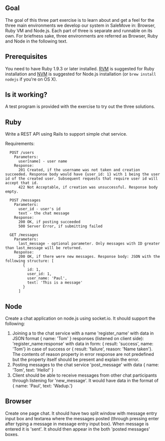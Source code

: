Goal
----
The goal of this three part exercise is to learn about and get a feel for the three main environments we develop our system in SaleMove in: Browser, Ruby VM and Node.js. Each part of three is separate and runnable on its own. For briefness sake, three environments are referred as Browser, Ruby and Node in the following text.

Prerequisites
-------------
You need to have Ruby 1.9.3 or later installed. [RVM](https://rvm.io/) is suggested for Ruby installation and [NVM](https://github.com/creationix/nvm) is suggested for Node.js installation (or ```brew install nodejs``` if you're on OS X).

Is it working?
--------------
A test program is provided with the exercise to try out the three solutions.


Ruby
----
Write a REST API using Rails to support simple chat service. 

Requirements:
```
  POST /users
    Parameters: 
      user[name] - user name
    Response:
      201 Created, if the username was not taken and creation succeeded. Response body would have {user_id: 1} with 1 being the user id of the created user. Subsequent requests that require user id will accept that id.
      422 Not Acceptable, if creation was unsuccessful. Response body empty.
  
  POST /messages
    Parameters: 
      user_id - user's id
      text - the chat message
    Response:
      200 OK, if posting succeeded
      500 Server Error, if submitting failed
  
  GET /messages
    Parameters:
      last_message - optional parameter. Only messages with ID greater than last_message will be returned.
    Response:
      200 OK, if there were new messages. Response body: JSON with the following structure: [
        {
          id: 1,
          user_id: 1,
          user_name: 'Paul',
          text: 'This is a message'
        }
      ]
```
Node
----
Create a chat application on node.js using socket.io. It should support the following:

1. Joining a to the chat service with a name
  'register_name' with data in JSON format { name: 'Tom' }
  responses (listened on client side):
  'register_name:response' with data in form: { result: 'success', name: 'Tom'} in case of success or { result: 'failure', reason: 'Name taken'}. The contents of reason property in error response are not predefined but the property itself should be present and explain the error.
2. Posting messages to the chat service
  'post_message' with data { name: 'Tom', text: 'Hello!' }
3. Client should be able to receive messages from other chat participants through listening for 'new_message'. It would have data in the format of { name: 'Paul', text: 'Wadup.'}

Browser
-------
Create one page chat. It should have two split window with message entry input box and textarea where the messages posted (through pressing enter after typing a message in message entry input box). 
When message is entered it is 'sent'. It should then appear in the both 'posted messages' boxes.
